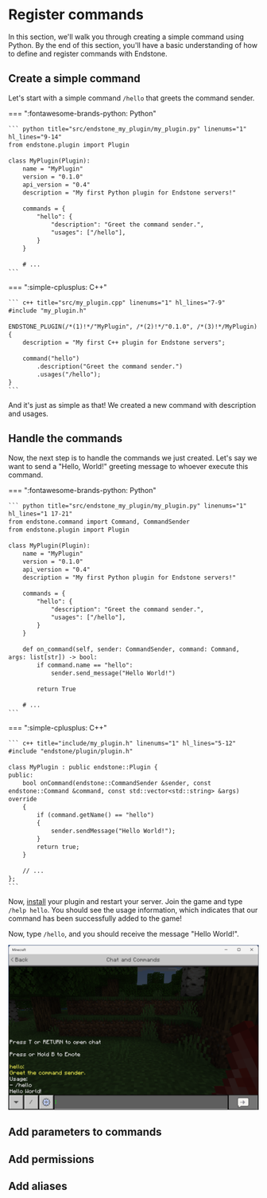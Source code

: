 # Register commands

In this section, we'll walk you through creating a simple command using Python. By the end of this section, you'll have
a basic understanding of how to define and register commands with Endstone.

## Create a simple command

Let's start with a simple command `/hello` that greets the command sender.

=== ":fontawesome-brands-python: Python"

    ``` python title="src/endstone_my_plugin/my_plugin.py" linenums="1" hl_lines="9-14"
    from endstone.plugin import Plugin

    class MyPlugin(Plugin):
        name = "MyPlugin"
        version = "0.1.0"
        api_version = "0.4"
        description = "My first Python plugin for Endstone servers!"

        commands = {
            "hello": {
                "description": "Greet the command sender.",
                "usages": ["/hello"],
            }
        }

        # ...
    ```

=== ":simple-cplusplus: C++"

    ``` c++ title="src/my_plugin.cpp" linenums="1" hl_lines="7-9"
    #include "my_plugin.h"

    ENDSTONE_PLUGIN(/*(1)!*/"MyPlugin", /*(2)!*/"0.1.0", /*(3)!*/MyPlugin)
    {
        description = "My first C++ plugin for Endstone servers";

        command("hello")
            .description("Greet the command sender.")
            .usages("/hello");
    }
    ```

And it's just as simple as that! We created a new command with description and usages.

## Handle the commands

Now, the next step is to handle the commands we just created. Let's say we want to send a "Hello, World!" greeting
message to whoever execute this command.

=== ":fontawesome-brands-python: Python"

    ``` python title="src/endstone_my_plugin/my_plugin.py" linenums="1" hl_lines="1 17-21"
    from endstone.command import Command, CommandSender
    from endstone.plugin import Plugin

    class MyPlugin(Plugin):
        name = "MyPlugin"
        version = "0.1.0"
        api_version = "0.4"
        description = "My first Python plugin for Endstone servers!"

        commands = {
            "hello": {
                "description": "Greet the command sender.",
                "usages": ["/hello"],
            }
        }

        def on_command(self, sender: CommandSender, command: Command, args: list[str]) -> bool:
            if command.name == "hello":
                sender.send_message("Hello World!")

            return True

        # ...
    ```

=== ":simple-cplusplus: C++"

    ``` c++ title="include/my_plugin.h" linenums="1" hl_lines="5-12"
    #include "endstone/plugin/plugin.h"

    class MyPlugin : public endstone::Plugin {
    public:
        bool onCommand(endstone::CommandSender &sender, const endstone::Command &command, const std::vector<std::string> &args) override
        {
            if (command.getName() == "hello") 
            {
                sender.sendMessage("Hello World!");
            }
            return true;
        }

        // ...
    };
    ```

Now, [install] your plugin and restart your server. Join the game and type `/help hello`. You should see the usage information, which indicates that our command has been successfully added to the game!

Now, type `/hello`, and you should receive the message "Hello World!".

![Example command](screenshots/command-example.png)

[install]: install-your-plugin.md

## Add parameters to commands

## Add permissions

## Add aliases